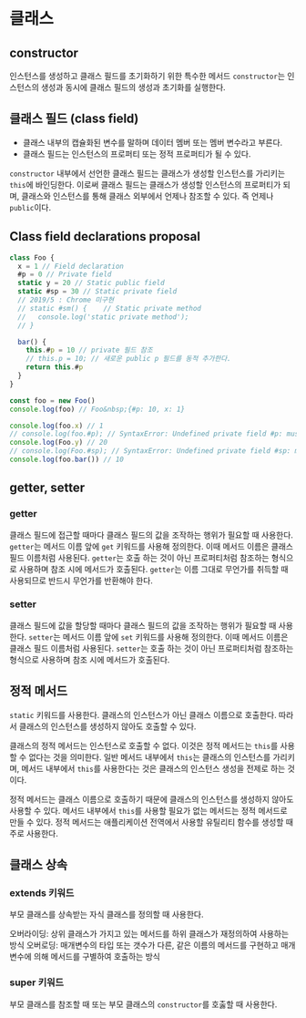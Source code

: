 # 클래스

## constructor

인스턴스를 생성하고 클래스 필드를 초기화하기 위한 특수한 메서드
`constructor`는 인스턴스의 생성과 동시에 클래스 필드의 생성과 초기화를 실행한다.

## 클래스 필드 (class field)

- 클래스 내부의 캡슐화된 변수를 말하며 데이터 멤버 또는 멤버 변수라고 부른다.
- 클래스 필드는 인스턴스의 프로퍼티 또는 정적 프로퍼티가 될 수 있다.

`constructor` 내부에서 선언한 클래스 필드는 클래스가 생성할 인스턴스를 가리키는 `this`에 바인딩한다.
이로써 클래스 필드는 클래스가 생성할 인스턴스의 프로퍼티가 되며,
클래스와 인스턴스를 통해 클래스 외부에서 언제나 참조할 수 있다.
즉 언제나 `public`이다.

## Class field declarations proposal

```js
class Foo {
  x = 1 // Field declaration
  #p = 0 // Private field
  static y = 20 // Static public field
  static #sp = 30 // Static private field
  // 2019/5 : Chrome 미구현
  // static #sm() {    // Static private method
  //   console.log('static private method');
  // }

  bar() {
    this.#p = 10 // private 필드 참조
    // this.p = 10; // 새로운 public p 필드를 동적 추가한다.
    return this.#p
  }
}

const foo = new Foo()
console.log(foo) // Foo&nbsp;{#p: 10, x: 1}

console.log(foo.x) // 1
// console.log(foo.#p); // SyntaxError: Undefined private field #p: must be declared in an enclosing class
console.log(Foo.y) // 20
// console.log(Foo.#sp); // SyntaxError: Undefined private field #sp: must be declared in an enclosing class
console.log(foo.bar()) // 10
```

## getter, setter

### getter

클래스 필드에 접근할 때마다 클래스 필드의 값을 조작하는 행위가 필요할 때 사용한다.
`getter`는 메서드 이름 앞에 `get` 키워드를 사용해 정의한다.
이때 메서드 이름은 클래스 필드 이름처럼 사용된다.
`getter`는 호출 하는 것이 아닌 프로퍼티처럼 참조하는 형식으로 사용하며 참조 시에 메서드가 호출된다.
`getter`는 이름 그대로 무언가를 취득할 때 사용되므로 반드시 무언가를 반환해야 한다.

### setter

클래스 필드에 값을 할당할 때마다 클래스 필드의 값을 조작하는 행위가 필요할 때 사용한다.
`setter`는 메서드 이름 앞에 `set` 키워드를 사용해 정의한다.
이때 메서드 이름은 클래스 필드 이름처럼 사용된다.
`setter`는 호출 하는 것이 아닌 프로퍼티처럼 참조하는 형식으로 사용하며 참조 시에 메서드가 호출된다.

## 정적 메서드

`static` 키워드를 사용한다.
클래스의 인스턴스가 아닌 클래스 이름으로 호출한다.
따라서 클래스의 인스턴스를 생성하지 않아도 호출할 수 있다.

클래스의 정적 메서드는 인스턴스로 호출할 수 없다.
이것은 정적 메서드는 `this`를 사용할 수 없다는 것을 의미한다.
일반 메서드 내부에서 `this`는 클래스의 인스턴스를 가리키며,
메서드 내부에서 `this`를 사용한다는 것은 클래스의 인스턴스 생성을 전제로 하는 것이다.

정적 메서드는 클래스 이름으로 호출하기 때문에 클래스의 인스턴스를 생성하지 않아도 사용할 수 있다.
메서드 내부에서 `this`를 사용할 필요가 없는 메서드는 정적 메서드로 만들 수 있다.
정적 메서드는 애플리케이션 전역에서 사용할 유틸리티 함수를 생성할 때 주로 사용한다.

## 클래스 상속

### extends 키워드

부모 클래스를 상속받는 자식 클래스를 정의할 때 사용한다.

오버라이딩: 상위 클래스가 가지고 있는 메서드를 하위 클래스가 재정의하여 사용하는 방식
오버로딩: 매개변수의 타입 또는 갯수가 다른, 같은 이름의 메서드를 구현하고 매개변수에 의해 메서드를 구별하여 호출하는 방식

### super 키워드

부모 클래스를 참조할 때 또는 부모 클래스의 `constructor`를 호춣할 때 사용한다.
